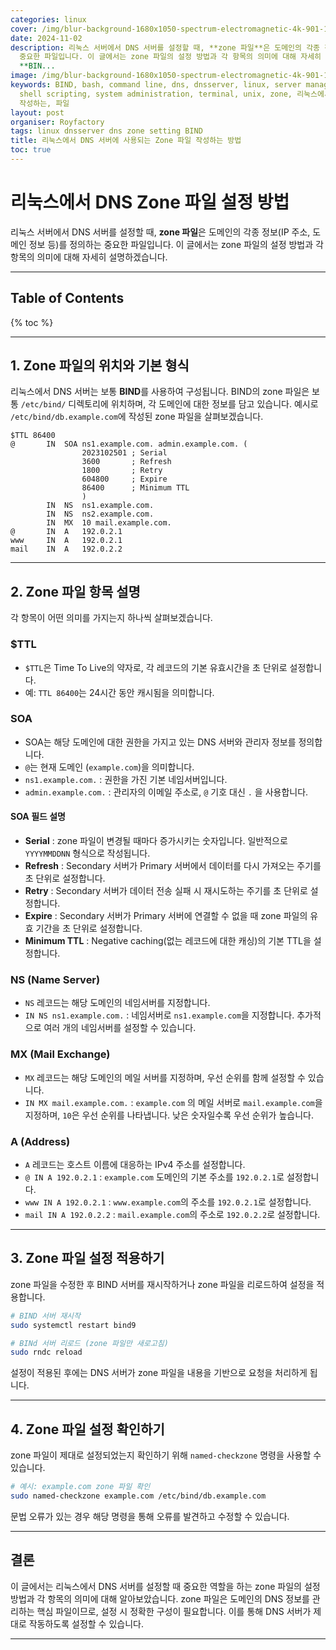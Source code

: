 ```yaml
---
categories: linux
cover: /img/blur-background-1680x1050-spectrum-electromagnetic-4k-901-1.jpg
date: 2024-11-02
description: 리눅스 서버에서 DNS 서버를 설정할 때, **zone 파일**은 도메인의 각종 정보(IP 주소, 도메인 정보 등)를 정의하는
  중요한 파일입니다. 이 글에서는 zone 파일의 설정 방법과 각 항목의 의미에 대해 자세히 설명하겠습니다. --- 리눅스에서 DNS 서버는 보통
  **BIN...
image: /img/blur-background-1680x1050-spectrum-electromagnetic-4k-901-1.jpg
keywords: BIND, bash, command line, dns, dnsserver, linux, server management, setting,
  shell scripting, system administration, terminal, unix, zone, 리눅스에서, 방법, 사용되는, 서버에,
  작성하는, 파일
layout: post
organiser: Royfactory
tags: linux dnsserver dns zone setting BIND
title: 리눅스에서 DNS 서버에 사용되는 Zone 파일 작성하는 방법
toc: true
---
```


# 리눅스에서 DNS Zone 파일 설정 방법

리눅스 서버에서 DNS 서버를 설정할 때, **zone 파일**은 도메인의 각종 정보(IP 주소, 도메인 정보 등)를 정의하는 중요한 파일입니다. 이 글에서는 zone 파일의 설정 방법과 각 항목의 의미에 대해 자세히 설명하겠습니다.

---
## Table of Contents

{% toc %}

---

## 1. Zone 파일의 위치와 기본 형식

리눅스에서 DNS 서버는 보통 **BIND**를 사용하여 구성됩니다. BIND의 zone 파일은 보통 `/etc/bind/` 디렉토리에 위치하며, 각 도메인에 대한 정보를 담고 있습니다. 예시로 `/etc/bind/db.example.com`에 작성된 zone 파일을 살펴보겠습니다.

```plaintext
$TTL 86400
@       IN  SOA ns1.example.com. admin.example.com. (
                2023102501 ; Serial
                3600       ; Refresh
                1800       ; Retry
                604800     ; Expire
                86400      ; Minimum TTL
                )
        IN  NS  ns1.example.com.
        IN  NS  ns2.example.com.
        IN  MX  10 mail.example.com.
@       IN  A   192.0.2.1
www     IN  A   192.0.2.1
mail    IN  A   192.0.2.2
```

---

## 2. Zone 파일 항목 설명

각 항목이 어떤 의미를 가지는지 하나씩 살펴보겠습니다.

### $TTL

- `$TTL`은 Time To Live의 약자로, 각 레코드의 기본 유효시간을 초 단위로 설정합니다.
- 예: `TTL 86400`는 24시간 동안 캐시됨을 의미합니다.

### SOA

- SOA는 해당 도메인에 대한 권한을 가지고 있는 DNS 서버와 관리자 정보를 정의합니다.
- `@`는 현재 도메인 (`example.com`)을 의미합니다.
- `ns1.example.com.` : 권한을 가진 기본 네임서버입니다.
- `admin.example.com.` : 관리자의 이메일 주소로, `@` 기호 대신 `.` 을 사용합니다.

#### SOA 필드 설명

- **Serial** : zone 파일이 변경될 때마다 증가시키는 숫자입니다. 일반적으로 `YYYYMMDDNN` 형식으로 작성됩니다.
- **Refresh** : Secondary 서버가 Primary 서버에서 데이터를 다시 가져오는 주기를 초 단위로 설정합니다.
- **Retry** : Secondary 서버가 데이터 전송 실패 시 재시도하는 주기를 초 단위로 설정합니다.
- **Expire** : Secondary 서버가 Primary 서버에 연결할 수 없을 때 zone 파일의 유효 기간을 초 단위로 설정합니다.
- **Minimum TTL** : Negative caching(없는 레코드에 대한 캐싱)의 기본 TTL을 설정합니다.

### NS (Name Server)

- `NS` 레코드는 해당 도메인의 네임서버를 지정합니다.
- `IN NS ns1.example.com.` : 네임서버로 `ns1.example.com`을 지정합니다. 추가적으로 여러 개의 네임서버를 설정할 수 있습니다.

### MX (Mail Exchange)

- `MX` 레코드는 해당 도메인의 메일 서버를 지정하며, 우선 순위를 함께 설정할 수 있습니다.
- `IN MX mail.example.com.` : `example.com` 의 메일 서버로 `mail.example.com`을 지정하며, `10`은 우선 순위를 나타냅니다. 낮은 숫자일수록 우선 순위가 높습니다.

### A (Address)

- `A` 레코드는 호스트 이름에 대응하는 IPv4 주소를 설정합니다.
- `@ IN A 192.0.2.1` : `example.com` 도메인의 기본 주소를 `192.0.2.1`로 설정합니다.
- `www IN A 192.0.2.1` : `www.example.com`의 주소를 `192.0.2.1`로 설정합니다.
- `mail IN A 192.0.2.2` : `mail.example.com`의 주소로 `192.0.2.2`로 설정합니다.

---

## 3. Zone 파일 설정 적용하기

zone 파일을 수정한 후 BIND 서버를 재시작하거나 zone 파일을 리로드하여 설정을 적용합니다.

```bash
# BIND 서버 재시작
sudo systemctl restart bind9

# BINd 서버 리로드 (zone 파일만 새로고침)
sudo rndc reload
```

설정이 적용된 후에는 DNS 서버가 zone 파일을 내용을 기반으로 요청을 처리하게 됩니다.

---

## 4. Zone 파일 설정 확인하기

zone 파일이 제대로 설정되었는지 확인하기 위해 `named-checkzone` 명령을 사용할 수 있습니다.

```bash
# 예시: example.com zone 파일 확인
sudo named-checkzone example.com /etc/bind/db.example.com
```

문법 오류가 있는 경우 해당 명령을 통해 오류를 발견하고 수정할 수 있습니다.

---

## 결론

이 글에서는 리눅스에서 DNS 서버를 설정할 때 중요한 역할을 하는 zone 파일의 설정 방법과 각 항목의 의미에 대해 알아보았습니다. zone 파일은 도메인의 DNS 정보를 관리하는 핵심 파일이므로, 설정 시 정확한 구성이 필요합니다. 이를 통해 DNS 서버가 제대로 작동하도록 설정할 수 있습니다.

---
